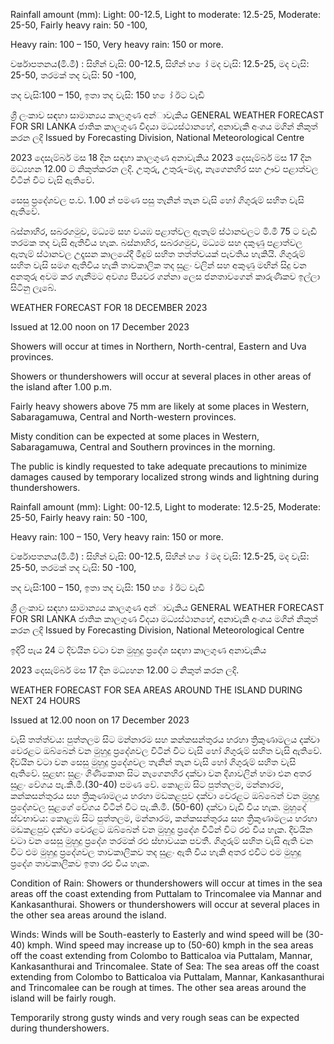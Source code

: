 Rainfall amount (mm): Light: 00-12.5, Light to moderate: 12.5-25, Moderate: 25-50, Fairly heavy rain: 50 -100,

Heavy rain: 100 – 150, Very heavy rain: 150 or more.

වර්ෂාපතනය(මි.මී) : සිහින් වැසි: 00-12.5, සිහින් හ ෝ මද වැසි: 12.5-25, මද වැසි: 25-50, තරමක් තද වැසි: 50 -100,

තද වැසි:100 – 150, ඉතා තද වැසි: 150 හ ෝ ඊට වැඩි

ශ්‍රී ලංකාව සඳහා සාමාන්‍යය කාලගුණ අන්‍ාවැකිය GENERAL WEATHER FORECAST FOR SRI LANKA ජාතික කාලගුණ විදයා මධ්‍යස්ථානහේ, අනාවැකි අංශය මගින් නිකුත් කරන ලදි Issued by Forecasting Division, National Meteorological Centre

2023 දෙසැම්බර් මස 18 දින සඳහා කාලගුණ අනාවැකිය 2023 දෙසැම්බර් මස 17 දින මධ්‍යහන 12.00 ට නිකුත්කරන ලදි. උතුරු, උතුරු-මැද, නැගෙනහිර සහ ඌව පළාත්වල විටින් විට වැසි ඇතිවේ.

සෙසු ප්‍රදේශවල ප.ව. 1.00 න් පමණ පසු තැනින් තැන වැසි හෝ ගිගුරුම් සහිත වැසි ඇතිවේ.

බස්නාහිර, සබරගමුව, මධ්‍යම සහ වයඹ පළාත්වල ඇතැම් ස්ථානවලට මි.මී 75 ට වැඩි තරමක තද වැසි ඇතිවිය හැක. බස්නාහිර, සබරගමුව, මධ්‍යම සහ දකුණු පළාත්වල ඇතැම් ස්ථානවල උදෑසන කාලයේදී මීදුම් සහිත තත්ත්වයක් පැවතිය හැකියි. ගිගුරුම් සහිත වැසි සමග ඇතිවිය හැකි තාවකාලික තද සුළං වලින් සහ අකුණු මඟින් සිදු වන අනතුරු අවම කර ගැනීමට අවශ්‍ය පියවර ගන්නා ලෙස ජනතාවගෙන් කාරුණිකව ඉල්ලා සිටිනු ලැබේ.

WEATHER FORECAST FOR 18 DECEMBER 2023

Issued at 12.00 noon on 17 December 2023

Showers will occur at times in Northern, North-central, Eastern and Uva provinces.

Showers or thundershowers will occur at several places in other areas of the island after 1.00 p.m.

Fairly heavy showers above 75 mm are likely at some places in Western, Sabaragamuwa, Central and North-western provinces.

Misty condition can be expected at some places in Western, Sabaragamuwa, Central and Southern provinces in the morning.

The public is kindly requested to take adequate precautions to minimize damages caused by temporary localized strong winds and lightning during thundershowers.

Rainfall amount (mm): Light: 00-12.5, Light to moderate: 12.5-25, Moderate: 25-50, Fairly heavy rain: 50 -100,

Heavy rain: 100 – 150, Very heavy rain: 150 or more.

වර්ෂාපතනය(මි.මී) : සිහින් වැසි: 00-12.5, සිහින් හ ෝ මද වැසි: 12.5-25, මද වැසි: 25-50, තරමක් තද වැසි: 50 -100,

තද වැසි:100 – 150, ඉතා තද වැසි: 150 හ ෝ ඊට වැඩි

ශ්‍රී ලංකාව සඳහා සාමාන්‍යය කාලගුණ අන්‍ාවැකිය GENERAL WEATHER FORECAST FOR SRI LANKA ජාතික කාලගුණ විදයා මධ්‍යස්ථානහේ, අනාවැකි අංශය මගින් නිකුත් කරන ලදි Issued by Forecasting Division, National Meteorological Centre

ඉදිරි පැය 24 ට දිවයින වටා වන මුහුදු ප්‍රදේශ සඳහා කාලගුණ අනාවැකිය

2023 දෙසැම්බර් මස 17 දින මධ්‍යහන 12.00 ට නිකුත් කරන ලදි.

WEATHER FORECAST FOR SEA AREAS AROUND THE ISLAND DURING NEXT 24 HOURS

Issued at 12.00 noon on 17 December 2023

වැසි තත්ත්වය: පුත්තලම සිට මන්නාරම සහ කන්කසන්තුරය හරහා ත්‍රිකුණාමලය දක්වා වෙරළට ඔබ්බෙන් වන මුහුදු ප්‍රදේශවල විටින් විට වැසි හෝ ගිගුරුම් සහිත වැසි ඇතිවේ. දිවයින වටා වන සෙසු මුහුදු ප්‍රදේශවල තැනින් තැන වැසි හෝ ගිගුරුම් සහිත වැසි ඇතිවේ. සුළඟ: සුළං ගිණිකොන සිට නැගෙනහිර දක්වා වන දිශාවලින් හමා එන අතර සුළං වේගය පැ.කි.මී.(30-40) පමණ වේ. කොළඹ සිට පුත්තලම, මන්නාරම, කන්කසන්තුරය සහ ත්‍රිකුණාමලය හරහා මඩකළපුව දක්වා වෙරළට ඔබ්බෙන් වන මුහුදු ප්‍රදේශවල සුළගේ වේගය විටින් විට පැ.කි.මී. (50-60) දක්වා වැඩි විය හැක. මුහුදේ ස්වභාවය: කොළඹ සිට පුත්තලම, මන්නාරම, කන්කසන්තුරය සහ ත්‍රිකුණාමලය හරහා මඩකළපුව දක්වා වෙරළට ඔබ්බෙන් වන මුහුදු ප්‍රදේශ විටින් විට රළු විය හැක. දිවයින වටා වන සෙසු මුහුදු ප්‍රදේශ තරමක් රළු ස්භාවයක පවතී. ගිගුරුම් සහිත වැසි ඇති වන විට එම මුහුදු ප්‍රදේශවල තාවකාලිකව තද සුළං ඇති විය හැකි අතර එවිට එම මුහුදු ප්‍රදේශ තාවකාලිකව ඉතා රළු විය හැක.

Condition of Rain: Showers or thundershowers will occur at times in the sea areas off the coast extending from Puttalam to Trincomalee via Mannar and Kankasanthurai. Showers or thundershowers will occur at several places in the other sea areas around the island.

Winds: Winds will be South-easterly to Easterly and wind speed will be (30-40) kmph. Wind speed may increase up to (50-60) kmph in the sea areas off the coast extending from Colombo to Batticaloa via Puttalam, Mannar, Kankasanthurai and Trincomalee. State of Sea: The sea areas off the coast extending from Colombo to Batticaloa via Puttalam, Mannar, Kankasanthurai and Trincomalee can be rough at times. The other sea areas around the island will be fairly rough.

Temporarily strong gusty winds and very rough seas can be expected during thundershowers.